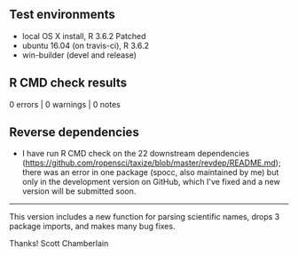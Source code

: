 ## Test environments

* local OS X install, R 3.6.2 Patched
* ubuntu 16.04 (on travis-ci), R 3.6.2
* win-builder (devel and release)

## R CMD check results

0 errors | 0 warnings | 0 notes

## Reverse dependencies

* I have run R CMD check on the 22 downstream dependencies
(<https://github.com/ropensci/taxize/blob/master/revdep/README.md>);
there was an error in one package (spocc, also maintained by me) but only in the development version on GitHub, which I've fixed and a new version will be submitted soon.

------

This version includes a new function for parsing scientific names, drops 3 package imports, and makes many bug fixes.

Thanks!
Scott Chamberlain
